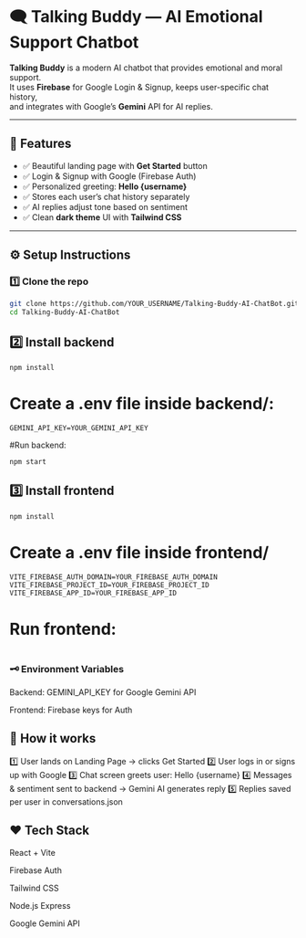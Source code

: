 # 🗨️ Talking Buddy — AI Emotional Support Chatbot

**Talking Buddy** is a modern AI chatbot that provides emotional and moral support.  
It uses **Firebase** for Google Login & Signup, keeps user-specific chat history,  
and integrates with Google’s **Gemini** API for AI replies.

---

## 🚀 Features

- ✅ Beautiful landing page with **Get Started** button  
- ✅ Login & Signup with Google (Firebase Auth)  
- ✅ Personalized greeting: **Hello {username}**  
- ✅ Stores each user’s chat history separately  
- ✅ AI replies adjust tone based on sentiment  
- ✅ Clean **dark theme** UI with **Tailwind CSS**

---

## ⚙️ Setup Instructions

### 1️⃣ Clone the repo

```bash
git clone https://github.com/YOUR_USERNAME/Talking-Buddy-AI-ChatBot.git
cd Talking-Buddy-AI-ChatBot
```

## 2️⃣ Install backend

```cd backend
npm install
```

# Create a .env file inside backend/:

```GEMINI_API_KEY=YOUR_GEMINI_API_KEY```

#Run backend:

```npm start```

## 3️⃣ Install frontend

```cd frontend
npm install
```
# Create a .env file inside frontend/

```VITE_FIREBASE_API_KEY=YOUR_FIREBASE_API_KEY
VITE_FIREBASE_AUTH_DOMAIN=YOUR_FIREBASE_AUTH_DOMAIN
VITE_FIREBASE_PROJECT_ID=YOUR_FIREBASE_PROJECT_ID
VITE_FIREBASE_APP_ID=YOUR_FIREBASE_APP_ID
```
# Run frontend:

```npm run dev
```

### 🗝️ Environment Variables
Backend: GEMINI_API_KEY for Google Gemini API

Frontend: Firebase keys for Auth

## 📌 How it works
1️⃣ User lands on Landing Page → clicks Get Started
2️⃣ User logs in or signs up with Google
3️⃣ Chat screen greets user: Hello {username}
4️⃣ Messages & sentiment sent to backend → Gemini AI generates reply
5️⃣ Replies saved per user in conversations.json

## ❤️ Tech Stack
React + Vite

Firebase Auth

Tailwind CSS

Node.js Express

Google Gemini API







